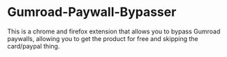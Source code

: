 # Gumroad-Paywall-Bypasser
This is a chrome and firefox extension that allows you to bypass Gumroad paywalls, allowing you to get the product for free and skipping the card/paypal thing.
